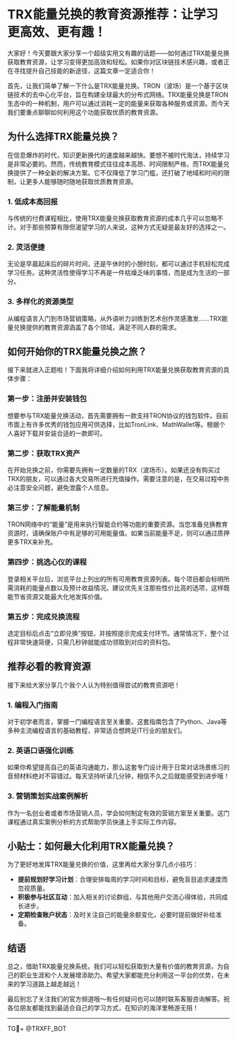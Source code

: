 # TRX能量兑换的教育资源推荐：让学习更高效、更有趣！

大家好！今天要跟大家分享一个超级实用又有趣的话题——如何通过TRX能量兑换获取教育资源，让学习变得更加高效和轻松。如果你对区块链技术感兴趣，或者正在寻找提升自己技能的新途径，这篇文章一定适合你！

首先，让我们简单了解一下什么是TRX能量兑换。TRON（波场）是一个基于区块链技术的去中心化平台，旨在构建全球最大的分布式网络。TRX能量兑换是TRON生态中的一种机制，用户可以通过消耗一定的能量来获取各种服务或资源。而今天我们要重点聊聊如何利用这个功能获取优质的教育资源。

## 为什么选择TRX能量兑换？

在信息爆炸的时代，知识更新换代的速度越来越快。要想不被时代淘汰，持续学习是非常必要的。然而，传统教育模式往往成本高昂、时间限制严格，而TRX能量兑换提供了一种全新的解决方案。它不仅降低了学习门槛，还打破了地域和时间的限制，让更多人能够随时随地获取优质教育资源。

### 1. **低成本高回报**
与传统的付费课程相比，使用TRX能量兑换获取教育资源的成本几乎可以忽略不计。对于那些预算有限但渴望学习的人来说，这种方式无疑是最友好的选择之一。

### 2. **灵活便捷**
无论是早晨起床后的碎片时间，还是午休时的小憩时刻，都可以通过手机轻松完成学习任务。这种灵活性使得学习不再是一件枯燥乏味的事情，而是成为生活的一部分。

### 3. **多样化的资源类型**
从编程语言入门到市场营销策略，从外语听力训练到艺术创作灵感激发……TRX能量兑换提供的教育资源涵盖了各个领域，满足不同人群的需求。

## 如何开始你的TRX能量兑换之旅？

接下来就进入正题啦！下面我将详细介绍如何利用TRX能量兑换获取教育资源的具体步骤：

### 第一步：注册并安装钱包
想要参与TRX能量兑换活动，首先需要拥有一款支持TRON协议的钱包软件。目前市面上有许多优秀的钱包应用可供选择，比如TronLink、MathWallet等。根据个人喜好下载并安装合适的一款即可。

### 第二步：获取TRX资产
在开始兑换之前，你需要先拥有一定数量的TRX（波场币）。如果还没有购买过TRX的朋友，可以通过各大交易所进行充值操作。需要注意的是，在交易过程中务必注意安全问题，避免泄露个人信息。

### 第三步：了解能量机制
TRON网络中的“能量”是用来执行智能合约等功能的重要资源。当您准备兑换教育资源时，请确保账户中有足够的可用能量值。如果当前能量不足，则可以通过质押更多TRX来补充。

### 第四步：挑选心仪的课程
登录相关平台后，浏览平台上列出的所有可用教育资源列表。每个项目都会标明所需消耗的能量点数以及预计收益情况。建议优先关注那些性价比高的选项，这样既能节省资源又能最大化地发挥价值。

### 第五步：完成兑换流程
选定目标后点击“立即兑换”按钮，并按照提示完成支付环节。通常情况下，整个过程非常快速简便，只需几秒钟就能成功领取到对应的资料包。

## 推荐必看的教育资源

接下来给大家分享几个我个人认为特别值得尝试的教育资源吧！

### 1. 编程入门指南
对于初学者而言，掌握一门编程语言至关重要。这套指南包含了Python、Java等多种主流编程语言的基础教程，非常适合想跨足IT行业的朋友们。

### 2. 英语口语强化训练
如果你希望提高自己的英语沟通能力，那么这套专门设计用于日常对话场景练习的音频材料绝对不容错过。每天坚持听读几分钟，相信不久之后就能感受到进步哦！

### 3. 营销策划实战案例解析
作为一名创业者或者市场营销人员，学会如何制定有效的营销方案至关重要。这门课程通过真实案例分析的方式帮助学员快速上手实际工作内容。

## 小贴士：如何最大化利用TRX能量兑换？

为了更好地发挥TRX能量兑换的价值，这里再给大家分享几点小技巧：

- **提前规划好学习计划**：合理安排每周的学习时间和目标，避免盲目追求速度而忽视质量。
- **积极参与社区互动**：加入相关的讨论群组，与其他用户交流心得体验，共同成长进步。
- **定期检查账户状态**：及时关注自己的能量余额变化，必要时提前做好补给准备。

## 结语

总之，借助TRX能量兑换系统，我们可以轻松获取到大量有价值的教育资源，为自己的职业生涯和个人发展增添助力。希望大家都能充分利用这一平台的优势，在未来的学习道路上越走越远！

最后别忘了关注我们的官方频道哦～有任何疑问也可以随时联系客服咨询解答。祝各位朋友都能找到最适合自己的学习方式，在知识的海洋里畅游无阻！

---

TG💪+ @TRXFF_BOT